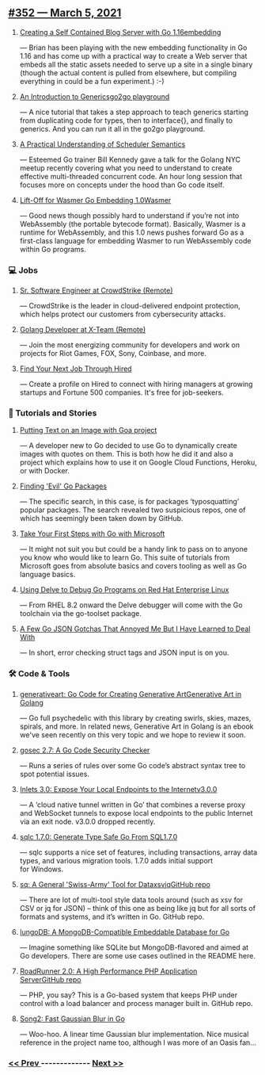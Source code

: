 ## [#352 — March 5, 2021](https://golangweekly.com/issues/352)

1. [Creating a Self Contained Blog Server with Go 1.16embedding](https://golangweekly.com/link/104247/web)

     — Brian has been playing with the new embedding functionality in Go 1.16 and has come up with a practical way to create a Web server that embeds all the static assets needed to serve up a site in a single binary (though the actual content is pulled from elsewhere, but compiling everything in could be a fun experiment.) :-)
1. [An Introduction to Genericsgo2go playground](https://golangweekly.com/link/104250/web)

     — A nice tutorial that takes a step approach to teach generics starting from duplicating code for types, then to interface{}, and finally to generics. And you can run it all in the go2go playground.
1. [A Practical Understanding of Scheduler Semantics](https://golangweekly.com/link/104252/web)

     — Esteemed Go trainer Bill Kennedy gave a talk for the Golang NYC meetup recently covering what you need to understand to create effective multi-threaded concurrent code. An hour long session that focuses more on concepts under the hood than Go code itself.
1. [Lift-Off for Wasmer Go Embedding 1.0Wasmer](https://golangweekly.com/link/104253/web)

     — Good news though possibly hard to understand if you’re not into WebAssembly (the portable bytecode format). Basically, Wasmer is a runtime for WebAssembly, and this 1.0 news pushes forward Go as a first-class language for embedding Wasmer to run WebAssembly code within Go programs.
### 💻 Jobs

1. [Sr. Software Engineer at CrowdStrike (Remote)](https://golangweekly.com/link/104255/web)

     — CrowdStrike is the leader in cloud-delivered endpoint protection, which helps protect our customers from cybersecurity attacks.
1. [Golang Developer at X-Team (Remote)](https://golangweekly.com/link/104256/web)

     — Join the most energizing community for developers and work on projects for Riot Games, FOX, Sony, Coinbase, and more.
1. [Find Your Next Job Through Hired](https://golangweekly.com/link/104257/web)

     — Create a profile on Hired to connect with hiring managers at growing startups and Fortune 500 companies. It's free for job-seekers.
### 📘 Tutorials and Stories

1. [Putting Text on an Image with Goa project](https://golangweekly.com/link/104258/web)

     — A developer new to Go decided to use Go to dynamically create images with quotes on them. This is both how he did it and also a project which explains how to use it on Google Cloud Functions, Heroku, or with Docker.
1. [Finding 'Evil' Go Packages](https://golangweekly.com/link/104260/web)

     — The specific search, in this case, is for packages ‘typosquatting’ popular packages. The search revealed two suspicious repos, one of which has seemingly been taken down by GitHub.
1. [Take Your First Steps with Go with Microsoft](https://golangweekly.com/link/104262/web)

     — It might not suit you but could be a handy link to pass on to anyone you know who would like to learn Go. This suite of tutorials from Microsoft goes from absolute basics and covers tooling as well as Go language basics.
1. [Using Delve to Debug Go Programs on Red Hat Enterprise Linux](https://golangweekly.com/link/104263/web)

     — From RHEL 8.2 onward the Delve debugger will come with the Go toolchain via the go-toolset package.
1. [A Few Go JSON Gotchas That Annoyed Me But I Have Learned to Deal With](https://golangweekly.com/link/104264/web)

     — In short, error checking struct tags and JSON input is on you.
### 🛠 Code & Tools

1. [generativeart: Go Code for Creating Generative ArtGenerative Art in Golang](https://golangweekly.com/link/104265/web)

     — Go full psychedelic with this library by creating swirls, skies, mazes, spirals, and more. In related news, Generative Art in Golang is an ebook we've seen recently on this very topic and we hope to review it soon.
1. [gosec 2.7: A Go Code Security Checker](https://golangweekly.com/link/104267/web)

     — Runs a series of rules over some Go code’s abstract syntax tree to spot potential issues.
1. [Inlets 3.0: Expose Your Local Endpoints to the Internetv3.0.0](https://golangweekly.com/link/104268/web)

     — A ‘cloud native tunnel written in Go’ that combines a reverse proxy and WebSocket tunnels to expose local endpoints to the public Internet via an exit node. v3.0.0 dropped recently.
1. [sqlc 1.7.0: Generate Type Safe Go From SQL1.7.0](https://golangweekly.com/link/104271/web)

     — sqlc supports a nice set of features, including transactions, array data types, and various migration tools. 1.7.0 adds initial support for Windows.
1. [sq: A General 'Swiss-Army' Tool for DataxsvjqGitHub repo](https://golangweekly.com/link/104273/web)

     — There are lot of multi-tool style data tools around (such as xsv for CSV or jq for JSON) – think of this one as being like jq but for all sorts of formats and systems, and it’s written in Go. GitHub repo.
1. [lungoDB: A MongoDB-Compatible Embeddable Database for Go](https://golangweekly.com/link/104277/web)

     — Imagine something like SQLite but MongoDB-flavored and aimed at Go developers. There are some use cases outlined in the README here.
1. [RoadRunner 2.0: A High Performance PHP Application ServerGitHub repo](https://golangweekly.com/link/104278/web)

     — PHP, you say? This is a Go-based system that keeps PHP under control with a load balancer and process manager built in. GitHub repo.
1. [Song2: Fast Gaussian Blur in Go](https://golangweekly.com/link/104280/web)

     — Woo-hoo. A linear time Gaussian blur implementation. Nice musical reference in the project name too, although I was more of an Oasis fan...

### [ << Prev ](golangweekly-351.md) ------------- [ Next >> ](golangweekly-353.md)